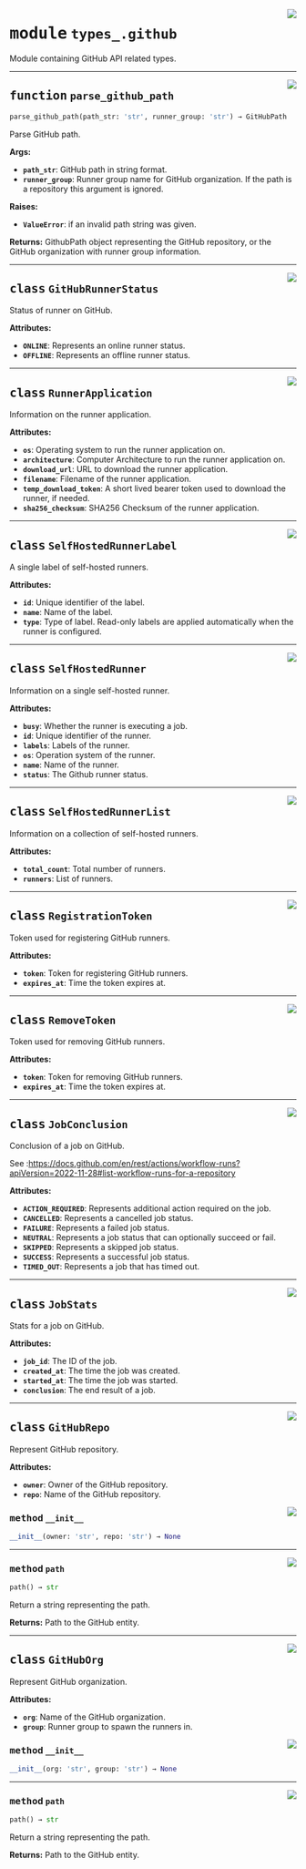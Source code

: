 <!-- markdownlint-disable -->

<a href="../src/github_runner_manager/types_/github.py#L0"><img align="right" style="float:right;" src="https://img.shields.io/badge/-source-cccccc?style=flat-square"></a>

# <kbd>module</kbd> `types_.github`
Module containing GitHub API related types. 


---

<a href="../src/github_runner_manager/types_/github.py#L213"><img align="right" style="float:right;" src="https://img.shields.io/badge/-source-cccccc?style=flat-square"></a>

## <kbd>function</kbd> `parse_github_path`

```python
parse_github_path(path_str: 'str', runner_group: 'str') → GitHubPath
```

Parse GitHub path. 



**Args:**
 
 - <b>`path_str`</b>:  GitHub path in string format. 
 - <b>`runner_group`</b>:  Runner group name for GitHub organization. If the path is  a repository this argument is ignored. 



**Raises:**
 
 - <b>`ValueError`</b>:  if an invalid path string was given. 



**Returns:**
 GithubPath object representing the GitHub repository, or the GitHub organization with runner group information. 


---

<a href="../src/github_runner_manager/types_/github.py#L18"><img align="right" style="float:right;" src="https://img.shields.io/badge/-source-cccccc?style=flat-square"></a>

## <kbd>class</kbd> `GitHubRunnerStatus`
Status of runner on GitHub. 



**Attributes:**
 
 - <b>`ONLINE`</b>:  Represents an online runner status. 
 - <b>`OFFLINE`</b>:  Represents an offline runner status. 





---

<a href="../src/github_runner_manager/types_/github.py#L32"><img align="right" style="float:right;" src="https://img.shields.io/badge/-source-cccccc?style=flat-square"></a>

## <kbd>class</kbd> `RunnerApplication`
Information on the runner application. 



**Attributes:**
 
 - <b>`os`</b>:  Operating system to run the runner application on. 
 - <b>`architecture`</b>:  Computer Architecture to run the runner application on. 
 - <b>`download_url`</b>:  URL to download the runner application. 
 - <b>`filename`</b>:  Filename of the runner application. 
 - <b>`temp_download_token`</b>:  A short lived bearer token used to download the  runner, if needed. 
 - <b>`sha256_checksum`</b>:  SHA256 Checksum of the runner application. 





---

<a href="../src/github_runner_manager/types_/github.py#L56"><img align="right" style="float:right;" src="https://img.shields.io/badge/-source-cccccc?style=flat-square"></a>

## <kbd>class</kbd> `SelfHostedRunnerLabel`
A single label of self-hosted runners. 



**Attributes:**
 
 - <b>`id`</b>:  Unique identifier of the label. 
 - <b>`name`</b>:  Name of the label. 
 - <b>`type`</b>:  Type of label. Read-only labels are applied automatically when  the runner is configured. 





---

<a href="../src/github_runner_manager/types_/github.py#L71"><img align="right" style="float:right;" src="https://img.shields.io/badge/-source-cccccc?style=flat-square"></a>

## <kbd>class</kbd> `SelfHostedRunner`
Information on a single self-hosted runner. 



**Attributes:**
 
 - <b>`busy`</b>:  Whether the runner is executing a job. 
 - <b>`id`</b>:  Unique identifier of the runner. 
 - <b>`labels`</b>:  Labels of the runner. 
 - <b>`os`</b>:  Operation system of the runner. 
 - <b>`name`</b>:  Name of the runner. 
 - <b>`status`</b>:  The Github runner status. 





---

<a href="../src/github_runner_manager/types_/github.py#L91"><img align="right" style="float:right;" src="https://img.shields.io/badge/-source-cccccc?style=flat-square"></a>

## <kbd>class</kbd> `SelfHostedRunnerList`
Information on a collection of self-hosted runners. 



**Attributes:**
 
 - <b>`total_count`</b>:  Total number of runners. 
 - <b>`runners`</b>:  List of runners. 





---

<a href="../src/github_runner_manager/types_/github.py#L103"><img align="right" style="float:right;" src="https://img.shields.io/badge/-source-cccccc?style=flat-square"></a>

## <kbd>class</kbd> `RegistrationToken`
Token used for registering GitHub runners. 



**Attributes:**
 
 - <b>`token`</b>:  Token for registering GitHub runners. 
 - <b>`expires_at`</b>:  Time the token expires at. 





---

<a href="../src/github_runner_manager/types_/github.py#L115"><img align="right" style="float:right;" src="https://img.shields.io/badge/-source-cccccc?style=flat-square"></a>

## <kbd>class</kbd> `RemoveToken`
Token used for removing GitHub runners. 



**Attributes:**
 
 - <b>`token`</b>:  Token for removing GitHub runners. 
 - <b>`expires_at`</b>:  Time the token expires at. 





---

<a href="../src/github_runner_manager/types_/github.py#L127"><img align="right" style="float:right;" src="https://img.shields.io/badge/-source-cccccc?style=flat-square"></a>

## <kbd>class</kbd> `JobConclusion`
Conclusion of a job on GitHub. 

See :https://docs.github.com/en/rest/actions/workflow-runs?apiVersion=2022-11-28#list-workflow-runs-for-a-repository 



**Attributes:**
 
 - <b>`ACTION_REQUIRED`</b>:  Represents additional action required on the job. 
 - <b>`CANCELLED`</b>:  Represents a cancelled job status. 
 - <b>`FAILURE`</b>:  Represents a failed job status. 
 - <b>`NEUTRAL`</b>:  Represents a job status that can optionally succeed or fail. 
 - <b>`SKIPPED`</b>:  Represents a skipped job status. 
 - <b>`SUCCESS`</b>:  Represents a successful job status. 
 - <b>`TIMED_OUT`</b>:  Represents a job that has timed out. 





---

<a href="../src/github_runner_manager/types_/github.py#L152"><img align="right" style="float:right;" src="https://img.shields.io/badge/-source-cccccc?style=flat-square"></a>

## <kbd>class</kbd> `JobStats`
Stats for a job on GitHub. 



**Attributes:**
 
 - <b>`job_id`</b>:  The ID of the job. 
 - <b>`created_at`</b>:  The time the job was created. 
 - <b>`started_at`</b>:  The time the job was started. 
 - <b>`conclusion`</b>:  The end result of a job. 





---

<a href="../src/github_runner_manager/types_/github.py#L168"><img align="right" style="float:right;" src="https://img.shields.io/badge/-source-cccccc?style=flat-square"></a>

## <kbd>class</kbd> `GitHubRepo`
Represent GitHub repository. 



**Attributes:**
 
 - <b>`owner`</b>:  Owner of the GitHub repository. 
 - <b>`repo`</b>:  Name of the GitHub repository. 

<a href="../<string>"><img align="right" style="float:right;" src="https://img.shields.io/badge/-source-cccccc?style=flat-square"></a>

### <kbd>method</kbd> `__init__`

```python
__init__(owner: 'str', repo: 'str') → None
```








---

<a href="../src/github_runner_manager/types_/github.py#L180"><img align="right" style="float:right;" src="https://img.shields.io/badge/-source-cccccc?style=flat-square"></a>

### <kbd>method</kbd> `path`

```python
path() → str
```

Return a string representing the path. 



**Returns:**
  Path to the GitHub entity. 


---

<a href="../src/github_runner_manager/types_/github.py#L189"><img align="right" style="float:right;" src="https://img.shields.io/badge/-source-cccccc?style=flat-square"></a>

## <kbd>class</kbd> `GitHubOrg`
Represent GitHub organization. 



**Attributes:**
 
 - <b>`org`</b>:  Name of the GitHub organization. 
 - <b>`group`</b>:  Runner group to spawn the runners in. 

<a href="../<string>"><img align="right" style="float:right;" src="https://img.shields.io/badge/-source-cccccc?style=flat-square"></a>

### <kbd>method</kbd> `__init__`

```python
__init__(org: 'str', group: 'str') → None
```








---

<a href="../src/github_runner_manager/types_/github.py#L201"><img align="right" style="float:right;" src="https://img.shields.io/badge/-source-cccccc?style=flat-square"></a>

### <kbd>method</kbd> `path`

```python
path() → str
```

Return a string representing the path. 



**Returns:**
  Path to the GitHub entity. 


